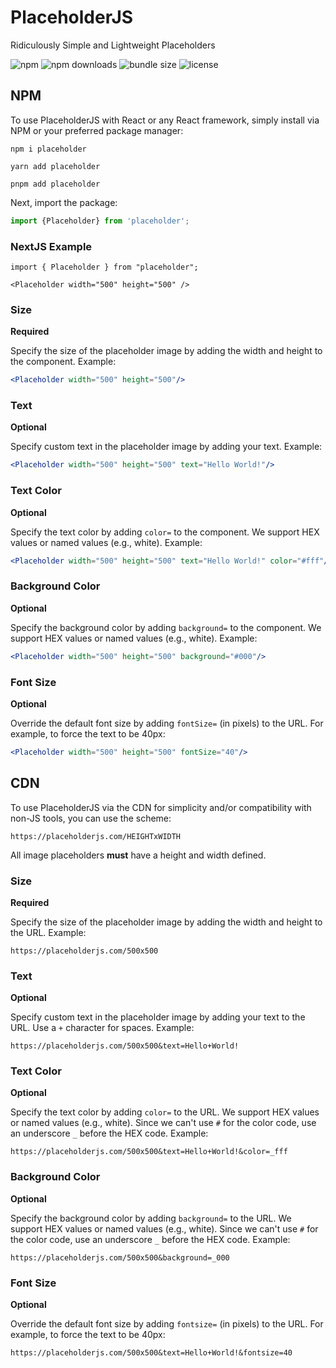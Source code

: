 # PlaceholderJS

Ridiculously Simple and Lightweight Placeholders

![npm](https://img.shields.io/npm/v/placeholder)
![npm downloads](https://img.shields.io/npm/dm/placeholder)
![bundle size](https://img.shields.io/bundlephobia/min/placeholder)
![license](https://img.shields.io/npm/l/placeholder)

## NPM

To use PlaceholderJS with React or any React framework, simply install via NPM or your preferred package manager:

```shell
npm i placeholder
```

```shell
yarn add placeholder
```

```shell
pnpm add placeholder
```

Next, import the package:

```jsx
import {Placeholder} from 'placeholder';
```

### NextJS Example

```
import { Placeholder } from "placeholder";

<Placeholder width="500" height="500" />
```

### Size

**Required**

Specify the size of the placeholder image by adding the width and height to the component. Example:

```jsx
<Placeholder width="500" height="500"/>
```

### Text

**Optional**

Specify custom text in the placeholder image by adding your text. Example:

```jsx
<Placeholder width="500" height="500" text="Hello World!"/>
```

### Text Color

**Optional**

Specify the text color by adding `color=` to the component. We support HEX values or named values (e.g., white).
Example:

```jsx
<Placeholder width="500" height="500" text="Hello World!" color="#fff"/>
```

### Background Color

**Optional**

Specify the background color by adding `background=` to the component. We support HEX values or named values (e.g.,
white). Example:

```jsx
<Placeholder width="500" height="500" background="#000"/>
```

### Font Size

**Optional**

Override the default font size by adding `fontSize=` (in pixels) to the URL. For example, to force the text to be 40px:

```jsx
<Placeholder width="500" height="500" fontSize="40"/>
```

## CDN

To use PlaceholderJS via the CDN for simplicity and/or compatibility with non-JS tools, you can use the scheme:

```
https://placeholderjs.com/HEIGHTxWIDTH
```

All image placeholders **must** have a height and width defined.

### Size

**Required**

Specify the size of the placeholder image by adding the width and height to the URL. Example:

```
https://placeholderjs.com/500x500
```

### Text

**Optional**

Specify custom text in the placeholder image by adding your text to the URL. Use a `+` character for spaces. Example:

```
https://placeholderjs.com/500x500&text=Hello+World!
```

### Text Color

**Optional**

Specify the text color by adding `color=` to the URL. We support HEX values or named values (e.g., white). Since we
can't use `#` for the color code, use an underscore `_` before the HEX code. Example:

```
https://placeholderjs.com/500x500&text=Hello+World!&color=_fff
```

### Background Color

**Optional**

Specify the background color by adding `background=` to the URL. We support HEX values or named values (e.g., white).
Since we can't use `#` for the color code, use an underscore `_` before the HEX code. Example:

```
https://placeholderjs.com/500x500&background=_000
```

### Font Size

**Optional**

Override the default font size by adding `fontsize=` (in pixels) to the URL. For example, to force the text to be 40px:

```
https://placeholderjs.com/500x500&text=Hello+World!&fontsize=40
```
